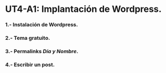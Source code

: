 # UT4-A1: Implantación de Wordpress.

### 1.- Instalación de Wordpress.




### 2.- Tema gratuito.

### 3.- Permalinks *Día y Nombre*.

### 4.- Escribir un post.
